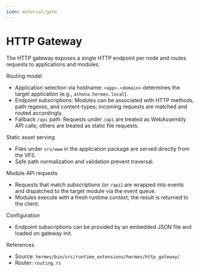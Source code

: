 ```yaml
---
icon: material/gate
---
```


# HTTP Gateway

The HTTP gateway exposes a single HTTP endpoint per node and routes requests to applications and modules.

Routing model

* Application selection via hostname: `<app>.<domain>` determines the target application (e.g., `athena.hermes.local`).
* Endpoint subscriptions: Modules can be associated with HTTP methods, path regexes, and content-types;
  incoming requests are matched and routed accordingly.
* Fallback `/api` path: Requests under `/api` are treated as WebAssembly API calls; others are treated as static file requests.

Static asset serving

* Files under `srv/www` in the application package are served directly from the VFS.
* Safe path normalization and validation prevent traversal.

Module API requests

* Requests that match subscriptions (or `/api`) are wrapped into events and dispatched to the target module via the event queue.
* Modules execute with a fresh runtime context; the result is returned to the client.

Configuration

* Endpoint subscriptions can be provided by an embedded JSON file and loaded on gateway init.

References

* Source: `hermes/bin/src/runtime_extensions/hermes/http_gateway/`
* Router: `routing.rs`
